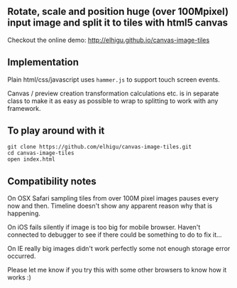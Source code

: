 ## Rotate, scale and position huge (over 100Mpixel) input image and split it to tiles with html5 canvas
Checkout the online demo: http://elhigu.github.io/canvas-image-tiles

## Implementation
Plain html/css/javascript uses `hammer.js` to support touch screen events.

Canvas / preview creation transformation calculations etc. is in separate class to make it as
easy as possible to wrap to splitting to work with any framework.

## To play around with it
```
git clone https://github.com/elhigu/canvas-image-tiles.git
cd canvas-image-tiles
open index.html
```

## Compatibility notes
On OSX Safari sampling tiles from over 100M pixel images pauses every now and then. Timeline doesn't show any apparent reason why that is happening.

On iOS fails silently if image is too big for mobile browser. Haven't connected to debugger to see if there could be something to do to fix it...

On IE really big images didn't work perfectly some not enough storage error occurred.

Please let me know if you try this with some other browsers to know how it works :)

